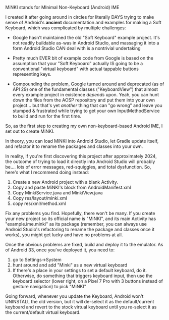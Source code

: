 MiNKI stands for MInimal Non-Keyboard (Android) IME

I created it after going around in circles for literally DAYS trying to make sense of Android's **ancient**
documentation and examples for making a Soft Keyboard, which was complicated by multiple challenges:

* Google hasn't maintained the old "Soft Keyboard" example project. It's not readily buildable as-was in Android Studio, 
   and massaging it into a form Android Studio CAN deal with is a nontrivial undertaking

* Pretty much EVER bit of example code from Google is based on the assumption that your "Soft Keyboard" actually IS going to be
   a conventional "virtual keyboard" with actual tappable buttons representing keys.

* Compounding the problem, Google turned around and deprecated (as of API 29) one of the fundamental classes ("KeyboardView") that almost every
   example project in existence *depends* upon. Yeah, you can hunt down the files from the AOSP repository and put them into 
   your own project... but that's yet *another* thing that can "go wrong" and leave you stumped & frustrated
   while trying to get your own InputMethodService to build and run for the first time.

So, as the first step to creating my own non-keyboard-based Android IME, I set out to create MiNKI.

In theory, you can load MiNKI into Android Studio, let Gradle update itself, and refactor it to
rename the packages and classes into your own.

In reality, if you're first discovering this project after approximately 2024, the
outcome of trying to load it directly into Android Studio will probably be.... lots
of error messages, red-squiggles, and total dysfunction. So, here's what I recommend doing instead:

1. Create a new Android project with a blank Activity.
2. Copy and paste MiNKI's <service> block from AndroidManifest.xml
3. Copy MinkiService.java and MinkiView.java
4. Copy res/layout/minki.xml
5. copy res/xml/method.xml

Fix any problems you find. Hopefully, there won't be many. 
If you create your new project so its official name is "MiNKI", and its
main Activity has "example.ime.minki" as its package (remember, you
can always use Android Studio's refactoring to rename the package and classes
once it works), you might get lucky and have no problems at all.

Once the obvious problems are fixed, build and deploy it to the emulator.
As of Android 33, once you've deployed it, you need to:
1. go to Settings->System
2. hunt around and add "Minki" as a new virtual keyboard
3. If there's a place in your settings to set a default keyboard, do it. Otherwise,
do something that triggers keyboard input, then use the keyboard selector
   (lower right, on a Pixel 7 Pro with 3 buttons instead of gesture navigation) to pick "MiNKI"

Going forward, whenever you update the Keyboard, Android won't UNINSTALL the old version, but it will de-select
it as the default/current keyboard and revert to the stock virtual keyboard until you re-select it as the current/default
virtual keyboard.